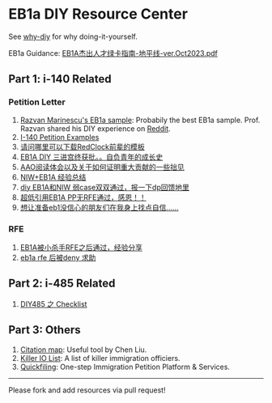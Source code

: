 # EB1a DIY Resource Center

See [why-diy](why_diy.md) for why doing-it-yourself.

EB1a Guidance: [EB1A杰出人才绿卡指南-地平线-ver.Oct2023.pdf
](https://github.com/HorizonGreen/EB1A-Guidance/blob/main/EB1A%E6%9D%B0%E5%87%BA%E4%BA%BA%E6%89%8D%E7%BB%BF%E5%8D%A1%E6%8C%87%E5%8D%97-%E5%9C%B0%E5%B9%B3%E7%BA%BF-ver.Oct2023.pdf)

## Part 1: i-140 Related

### Petition Letter

1. [Razvan Marinescu's EB1a sample](https://github.com/razvanmarinescu/EB1A): Probabily the best EB1a sample. Prof. Razvan shared his DIY experience on [Reddit](https://www.reddit.com/r/USCIS/comments/tehtqz/eb1a_gc_received_im_freely_sharing_my_i140/).
2. [I-140 Petition Examples](https://andreychemist.github.io/)
3. [请问哪里可以下载RedClock前辈的模板](https://www.1point3acres.com/bbs/thread-820679-1-1.html)
3. [EB1A DIY 三进宫终获批。。自负青年的成长史](https://www.1point3acres.com/bbs/thread-1034887-1-1.html)
4. [AAO阅读体会以及关于如何证明重大贡献的一些拙见](https://www.1point3acres.com/bbs/thread-1036683-1-1.html)
5. [NIW+EB1A 经验总结](https://www.1point3acres.com/bbs/thread-958918-1-1.html)
6. [diy EB1A和NIW 弱case双双通过，报一下dp回馈地里](https://www.1point3acres.com/bbs/thread-1063923-1-1.html)
7. [超低引用EB1A PP无RFE通过，感恩！！](https://www.1point3acres.com/bbs/thread-991106-1-1.html)
8. [想让准备eb1没信心的朋友们在我身上找点自信……](https://www.1point3acres.com/bbs/thread-1078702-1-1.html)

### RFE
1. [EB1A被小杀手RFE之后通过，经验分享](https://www.1point3acres.com/bbs/thread-1083651-1-1.html)
2. [eb1a rfe 后被deny 求助](https://www.1point3acres.com/bbs/thread-1079257-1-1.html)

## Part 2: i-485 Related
1. [DIY485 之 Checklist](https://www.1point3acres.com/bbs/thread-1081320-1-1.html)

## Part 3: Others

1. [Citation map](https://github.com/ChenLiu-1996/CitationMap): Useful tool by Chen Liu.
2. [Killer IO List](killer_io.md): A list of killer immigration officiers.
3. [Quickfiling](https://quickfiling.us/): One-step Immigration Petition Platform & Services.


---

Please fork and add resources via pull request!
